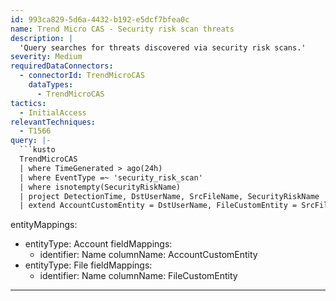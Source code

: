 ```yaml
---
id: 993ca829-5d6a-4432-b192-e5dcf7bfea0c
name: Trend Micro CAS - Security risk scan threats
description: |
  'Query searches for threats discovered via security risk scans.'
severity: Medium
requiredDataConnectors:
  - connectorId: TrendMicroCAS
    dataTypes:
      - TrendMicroCAS
tactics:
  - InitialAccess
relevantTechniques:
  - T1566
query: |-
  ```kusto
  TrendMicroCAS
  | where TimeGenerated > ago(24h)
  | where EventType =~ 'security_risk_scan'
  | where isnotempty(SecurityRiskName)
  | project DetectionTime, DstUserName, SrcFileName, SecurityRiskName
  | extend AccountCustomEntity = DstUserName, FileCustomEntity = SrcFileName
  ```
entityMappings:
  - entityType: Account
    fieldMappings:
      - identifier: Name
        columnName: AccountCustomEntity
  - entityType: File
    fieldMappings:
      - identifier: Name
        columnName: FileCustomEntity
---
```


